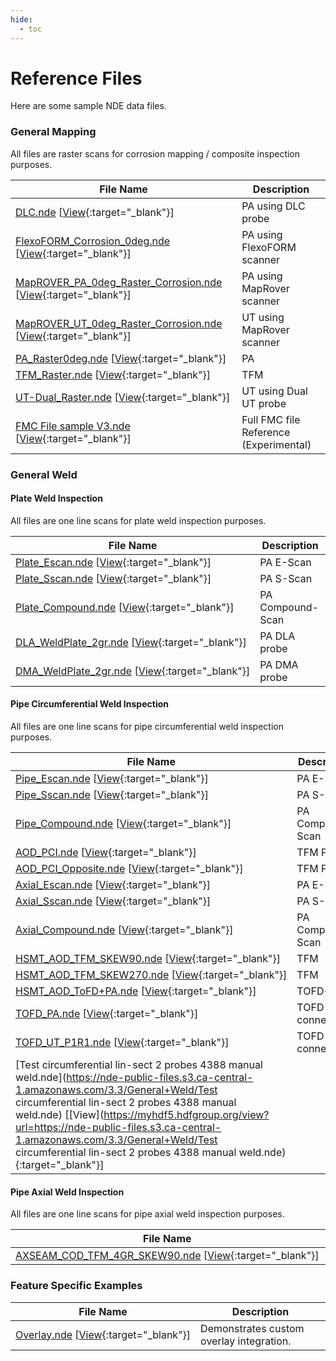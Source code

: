 ```yaml
---
hide:
  - toc
---
```


# Reference Files

Here are some sample NDE data files.

### General Mapping
All files are raster scans for corrosion mapping / composite inspection purposes.

| File Name                             | Description 					|
| ------------------------------------- | -----------------------------	|
| [DLC.nde](https://nde-public-files.s3.ca-central-1.amazonaws.com/3.3/General+Mapping/DLC.nde) [[View](https://myhdf5.hdfgroup.org/view?url=https://nde-public-files.s3.ca-central-1.amazonaws.com/3.3/General+Mapping/DLC.nde){:target="_blank"}]           					| PA using DLC probe 			|
| [FlexoFORM_Corrosion_0deg.nde](https://nde-public-files.s3.ca-central-1.amazonaws.com/3.3/General+Mapping/FlexoFORM_Corrosion_0deg.nde) [[View](https://myhdf5.hdfgroup.org/view?url=https://nde-public-files.s3.ca-central-1.amazonaws.com/3.3/General+Mapping/FlexoFORM_Corrosion_0deg.nde){:target="_blank"}]  		| PA using FlexoFORM scanner	|
| [MapROVER_PA_0deg_Raster_Corrosion.nde](https://nde-public-files.s3.ca-central-1.amazonaws.com/3.3/General+Mapping/MapROVER_PA_0deg_Raster_Corrosion.nde) [[View](https://myhdf5.hdfgroup.org/view?url=https://nde-public-files.s3.ca-central-1.amazonaws.com/3.3/General+Mapping/MapROVER_PA_0deg_Raster_Corrosion.nde){:target="_blank"}]	| PA using MapRover scanner  	|
| [MapROVER_UT_0deg_Raster_Corrosion.nde](https://nde-public-files.s3.ca-central-1.amazonaws.com/3.3/General+Mapping/MapROVER_UT_0deg_Raster_Corrosion.nde) [[View](https://myhdf5.hdfgroup.org/view?url=https://nde-public-files.s3.ca-central-1.amazonaws.com/3.3/General+Mapping/MapROVER_UT_0deg_Raster_Corrosion.nde){:target="_blank"}] | UT using MapRover scanner    	|
| [PA_Raster0deg.nde](https://nde-public-files.s3.ca-central-1.amazonaws.com/3.3/General+Mapping/PA_Raster0deg.nde) [[View](https://myhdf5.hdfgroup.org/view?url=https://nde-public-files.s3.ca-central-1.amazonaws.com/3.3/General+Mapping/PA_Raster0deg.nde){:target="_blank"}]          			| PA 				            |
| [TFM_Raster.nde](https://nde-public-files.s3.ca-central-1.amazonaws.com/3.3/General+Mapping/TFM_Raster.nde) [[View](https://myhdf5.hdfgroup.org/view?url=https://nde-public-files.s3.ca-central-1.amazonaws.com/3.3/General+Mapping/TFM_Raster.nde){:target="_blank"}]          				| TFM							|
| [UT-Dual_Raster.nde](https://nde-public-files.s3.ca-central-1.amazonaws.com/3.3/General+Mapping/UT-Dual_Raster.nde) [[View](https://myhdf5.hdfgroup.org/view?url=https://nde-public-files.s3.ca-central-1.amazonaws.com/3.3/General+Mapping/UT-Dual_Raster.nde){:target="_blank"}]       				| UT using Dual UT probe		|
| [FMC File sample V3.nde](https://nde-public-files.s3.ca-central-1.amazonaws.com/3.3/General+Mapping/FMC%20File%20sample%20V3.nde) [[View](https://myhdf5.hdfgroup.org/view?url=https://nde-public-files.s3.ca-central-1.amazonaws.com/3.3/General+Mapping/FMC%20File%20sample%20V3.nde){:target="_blank"}]       				| Full FMC file Reference (Experimental)		|


### General Weld

#### Plate Weld Inspection
All files are one line scans for plate weld inspection purposes.

| File Name            	| Description 		|
| --------------------- | -----------------	|
| [Plate_Escan.nde](https://nde-public-files.s3.ca-central-1.amazonaws.com/3.3/General+Weld/Plate_Escan.nde) [[View](https://myhdf5.hdfgroup.org/view?url=https://nde-public-files.s3.ca-central-1.amazonaws.com/3.3/General+Weld/Plate_Escan.nde){:target="_blank"}] | PA E-Scan		 |
| [Plate_Sscan.nde](https://nde-public-files.s3.ca-central-1.amazonaws.com/3.3/General+Weld/Plate_Sscan.nde) [[View](https://myhdf5.hdfgroup.org/view?url=https://nde-public-files.s3.ca-central-1.amazonaws.com/3.3/General+Weld/Plate_Sscan.nde){:target="_blank"}]      	| PA S-Scan			|
| [Plate_Compound.nde](https://nde-public-files.s3.ca-central-1.amazonaws.com/3.3/General+Weld/Plate_Compound.nde) [[View](https://myhdf5.hdfgroup.org/view?url=https://nde-public-files.s3.ca-central-1.amazonaws.com/3.3/General+Weld/Plate_Compound.nde){:target="_blank"}]    | PA Compound-Scan	|
| [DLA_WeldPlate_2gr.nde](https://nde-public-files.s3.ca-central-1.amazonaws.com/3.3/General+Weld/DLA_WeldPlate_2gr.nde) [[View](https://myhdf5.hdfgroup.org/view?url=https://nde-public-files.s3.ca-central-1.amazonaws.com/3.3/General+Weld/DLA_WeldPlate_2gr.nde){:target="_blank"}]	| PA DLA probe		|
| [DMA_WeldPlate_2gr.nde](https://nde-public-files.s3.ca-central-1.amazonaws.com/3.3/General+Weld/DMA_WeldPlate_2gr.nde) [[View](https://myhdf5.hdfgroup.org/view?url=https://nde-public-files.s3.ca-central-1.amazonaws.com/3.3/General+Weld/DMA_WeldPlate_2gr.nde){:target="_blank"}]	| PA DMA probe		|


#### Pipe Circumferential Weld Inspection
All files are one line scans for pipe circumferential weld inspection purposes.

| File Name                										| Description 			|
| ------------------------------------------------------------- | --------------------- |
| [Pipe_Escan.nde](https://nde-public-files.s3.ca-central-1.amazonaws.com/3.3/General+Weld/Pipe_Escan.nde) [[View](https://myhdf5.hdfgroup.org/view?url=https://nde-public-files.s3.ca-central-1.amazonaws.com/3.3/General+Weld/Pipe_Escan.nde){:target="_blank"}]           										| PA E-Scan				|
| [Pipe_Sscan.nde](https://nde-public-files.s3.ca-central-1.amazonaws.com/3.3/General+Weld/Pipe_Sscan.nde) [[View](https://myhdf5.hdfgroup.org/view?url=https://nde-public-files.s3.ca-central-1.amazonaws.com/3.3/General+Weld/Pipe_Sscan.nde){:target="_blank"}]           										| PA S-Scan       		|
| [Pipe_Compound.nde](https://nde-public-files.s3.ca-central-1.amazonaws.com/3.3/General+Weld/Pipe_Compound.nde) [[View](https://myhdf5.hdfgroup.org/view?url=https://nde-public-files.s3.ca-central-1.amazonaws.com/3.3/General+Weld/Pipe_Compound.nde){:target="_blank"}]        										| PA Compound-Scan		|
| [AOD_PCI.nde](https://nde-public-files.s3.ca-central-1.amazonaws.com/3.3/General+Weld/AOD_PCI.nde) [[View](https://myhdf5.hdfgroup.org/view?url=https://nde-public-files.s3.ca-central-1.amazonaws.com/3.3/General+Weld/AOD_PCI.nde){:target="_blank"}]              										| TFM PCI				|
| [AOD_PCI_Opposite.nde](https://nde-public-files.s3.ca-central-1.amazonaws.com/3.3/General+Weld/AOD_PCI_Opposite.nde) [[View](https://myhdf5.hdfgroup.org/view?url=https://nde-public-files.s3.ca-central-1.amazonaws.com/3.3/General+Weld/AOD_PCI_Opposite.nde){:target="_blank"}]     										| TFM PCI				|
| [Axial_Escan.nde](https://nde-public-files.s3.ca-central-1.amazonaws.com/3.3/General+Weld/Axial_Escan.nde) [[View](https://myhdf5.hdfgroup.org/view?url=https://nde-public-files.s3.ca-central-1.amazonaws.com/3.3/General+Weld/Axial_Escan.nde){:target="_blank"}]          										| PA E-Scan				|
| [Axial_Sscan.nde](https://nde-public-files.s3.ca-central-1.amazonaws.com/3.3/General+Weld/Axial_Sscan.nde) [[View](https://myhdf5.hdfgroup.org/view?url=https://nde-public-files.s3.ca-central-1.amazonaws.com/3.3/General+Weld/Axial_Sscan.nde){:target="_blank"}]          										| PA S-Scan				|
| [Axial_Compound.nde](https://nde-public-files.s3.ca-central-1.amazonaws.com/3.3/General+Weld/Axial_Compound.nde) [[View](https://myhdf5.hdfgroup.org/view?url=https://nde-public-files.s3.ca-central-1.amazonaws.com/3.3/General+Weld/Axial_Compound.nde){:target="_blank"}]       										| PA Compound-Scan		|
| [HSMT_AOD_TFM_SKEW90.nde](https://nde-public-files.s3.ca-central-1.amazonaws.com/3.3/General+Weld/HSMT_AOD_TFM_SKEW90.nde) [[View](https://myhdf5.hdfgroup.org/view?url=https://nde-public-files.s3.ca-central-1.amazonaws.com/3.3/General+Weld/HSMT_AOD_TFM_SKEW90.nde){:target="_blank"}]  										| TFM					|
| [HSMT_AOD_TFM_SKEW270.nde](https://nde-public-files.s3.ca-central-1.amazonaws.com/3.3/General+Weld/HSMT_AOD_TFM_SKEW270.nde) [[View](https://myhdf5.hdfgroup.org/view?url=https://nde-public-files.s3.ca-central-1.amazonaws.com/3.3/General+Weld/HSMT_AOD_TFM_SKEW270.nde){:target="_blank"}] 										| TFM					|
| [HSMT_AOD_ToFD+PA.nde](https://nde-public-files.s3.ca-central-1.amazonaws.com/3.3/General+Weld/HSMT_AOD_ToFD%2BPA.nde) [[View](https://myhdf5.hdfgroup.org/view?url=https%3A%2F%2Fnde-public-files.s3.ca-central-1.amazonaws.com%2FGeneral%2BWeld%2FHSMT_AOD_ToFD%252BPA.nde){:target="_blank"}]     										| TOFD+PA				|
| [TOFD_PA.nde](https://nde-public-files.s3.ca-central-1.amazonaws.com/3.3/General+Weld/TOFD_PA.nde) [[View](https://myhdf5.hdfgroup.org/view?url=https://nde-public-files.s3.ca-central-1.amazonaws.com/3.3/General+Weld/TOFD_PA.nde){:target="_blank"}]              										| TOFD on PA connector	|
| [TOFD_UT_P1R1.nde](https://nde-public-files.s3.ca-central-1.amazonaws.com/3.3/General+Weld/TOFD_UT_P1R1.nde) [[View](https://myhdf5.hdfgroup.org/view?url=https://nde-public-files.s3.ca-central-1.amazonaws.com/3.3/General+Weld/TOFD_UT_P1R1.nde){:target="_blank"}]         										| TOFD on UT connector	|
| [Test circumferential lin-sect 2 probes 4388 manual weld.nde](https://nde-public-files.s3.ca-central-1.amazonaws.com/3.3/General+Weld/Test circumferential lin-sect 2 probes 4388 manual weld.nde) [[View](https://myhdf5.hdfgroup.org/view?url=https://nde-public-files.s3.ca-central-1.amazonaws.com/3.3/General+Weld/Test circumferential lin-sect 2 probes 4388 manual weld.nde){:target="_blank"}] 	| 						|


#### Pipe Axial Weld Inspection
All files are one line scans for pipe axial weld inspection purposes.

| File Name                     | Description	|
| ----------------------------- | ------------- |
| [AXSEAM_COD_TFM_4GR_SKEW90.nde](https://nde-public-files.s3.ca-central-1.amazonaws.com/3.3/General+Weld/AXSEAM_COD_TFM_4GR_SKEW90.nde) [[View](https://myhdf5.hdfgroup.org/view?url=https://nde-public-files.s3.ca-central-1.amazonaws.com/3.3/General+Weld/AXSEAM_COD_TFM_4GR_SKEW90.nde){:target="_blank"}] | TFM			|


### Feature Specific Examples

| File Name   | Description                              |
| ----------- | ---------------------------------------- |
| [Overlay.nde](https://nde-public-files.s3.ca-central-1.amazonaws.com/3.3/Feature+Specific/Overlay.nde) [[View](https://myhdf5.hdfgroup.org/view?url=https://nde-public-files.s3.ca-central-1.amazonaws.com/3.3/Feature+Specific/Overlay.nde){:target="_blank"}] | Demonstrates custom overlay integration. |
